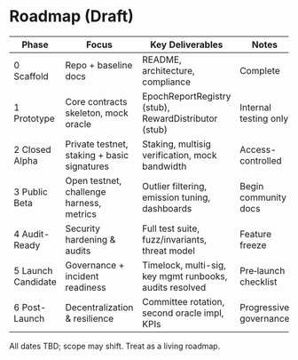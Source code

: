# Roadmap (Draft)

Phase | Focus | Key Deliverables | Notes
----- | ----- | ---------------- | -----
0 Scaffold | Repo + baseline docs | README, architecture, compliance | Complete
1 Prototype | Core contracts skeleton, mock oracle | EpochReportRegistry (stub), RewardDistributor (stub) | Internal testing only
2 Closed Alpha | Private testnet, staking + basic signatures | Staking, multisig verification, mock bandwidth | Access-controlled
3 Public Beta | Open testnet, challenge harness, metrics | Outlier filtering, emission tuning, dashboards | Begin community docs
4 Audit-Ready | Security hardening & audits | Full test suite, fuzz/invariants, threat model | Feature freeze
5 Launch Candidate | Governance + incident readiness | Timelock, multi-sig, key mgmt runbooks, audits resolved | Pre‑launch checklist
6 Post-Launch | Decentralization & resilience | Committee rotation, second oracle impl, KPIs | Progressive governance

All dates TBD; scope may shift. Treat as a living roadmap.